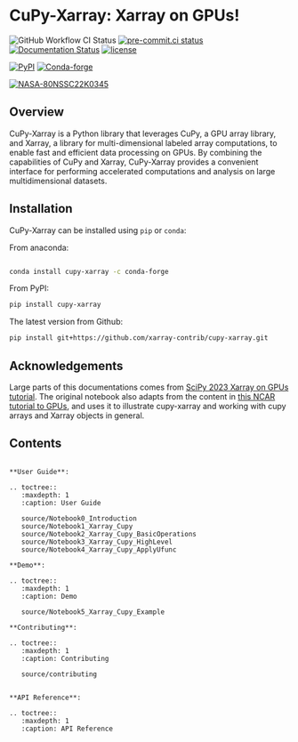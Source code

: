 # CuPy-Xarray: Xarray on GPUs!

![GitHub Workflow CI Status](https://img.shields.io/github/actions/workflow/status/xarray-contrib/cupy-xarray/pypi-release.yaml?style=flat-square)
[![pre-commit.ci status](https://results.pre-commit.ci/badge/github/xarray-contrib/cupy-xarray/main.svg?style=flat-square)](https://results.pre-commit.ci/latest/github/xarray-contrib/cupy-xarray/main)
[![Documentation Status](https://readthedocs.org/projects/cupy-xarray/badge/?version=latest&style=flat-square)](https://cupy-xarray.readthedocs.io/en/latest/?badge=latest)
[![license](https://img.shields.io/github/license/xarray-contrib/cupy-xarray.svg?style=flat-square)](https://github.com/xarray-contrib/cupy-xarray)


[![PyPI](https://img.shields.io/pypi/v/cupy-xarray.svg?style=flat-square)](https://pypi.org/project/cupy-xarray/)
[![Conda-forge](https://img.shields.io/conda/vn/conda-forge/cupy-xarray.svg?style=flat-square)](https://anaconda.org/conda-forge/cupy-xarray)

[![NASA-80NSSC22K0345](https://img.shields.io/badge/NASA-80NSSC22K0345-blue?style=flat-square)](https://science.nasa.gov/open-science-overview)



## Overview

CuPy-Xarray is a Python library that leverages CuPy, a GPU array library, and Xarray, a library for multi-dimensional labeled array computations, to enable fast and efficient data processing on GPUs. By combining the capabilities of CuPy and Xarray, CuPy-Xarray provides a convenient interface for performing accelerated computations and analysis on large multidimensional datasets.

## Installation

CuPy-Xarray can be installed using `pip` or `conda`:

From anaconda:
```bash

conda install cupy-xarray -c conda-forge
```

From PyPI:
```bash
pip install cupy-xarray
```

The latest version from Github:
```bash 
pip install git+https://github.com/xarray-contrib/cupy-xarray.git
```

## Acknowledgements
 Large parts of this documentations comes from [SciPy 2023 Xarray on GPUs tutorial](https://negin513.github.io/cupy-xarray-tutorials/README.html). The original notebook also adapts from the content in [this NCAR tutorial to GPUs](https://github.com/NCAR/GPU_workshop/tree/workshop/13_CuPyAndLegate), and uses it to illustrate cupy-xarray and working with cupy arrays and Xarray objects in general.

## Contents

```{eval-rst}

**User Guide**:

.. toctree::
   :maxdepth: 1
   :caption: User Guide

   source/Notebook0_Introduction
   source/Notebook1_Xarray_Cupy
   source/Notebook2_Xarray_Cupy_BasicOperations
   source/Notebook3_Xarray_Cupy_HighLevel
   source/Notebook4_Xarray_Cupy_ApplyUfunc
   
**Demo**:

.. toctree::
   :maxdepth: 1
   :caption: Demo

   source/Notebook5_Xarray_Cupy_Example

**Contributing**:

.. toctree::
   :maxdepth: 1
   :caption: Contributing

   source/contributing


**API Reference**:

.. toctree::
   :maxdepth: 1
   :caption: API Reference

   

```